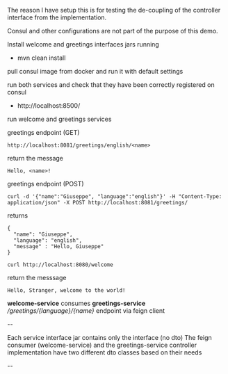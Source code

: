 The reason I have setup this is for testing the de-coupling of the controller interface from the implementation.

Consul and other configurations are not part of the purpose of this demo.

Install welcome and greetings interfaces jars running

- mvn clean install

pull consul image from docker and run it with default settings

run both services and check that they have been correctly registered on consul 
- http://localhost:8500/

run welcome and greetings services 

greetings endpoint (GET)

```http://localhost:8081/greetings/english/<name>```

return the message

```Hello, <name>!```

greetings endpoint (POST)

```curl -d '{"name":"Giuseppe", "language":"english"}' -H "Content-Type: application/json" -X POST http://localhost:8081/greetings/```

returns

```
{ 
  "name": "Giuseppe",
  "language": "english",
  "message" : "Hello, Giuseppe"
}
```

```curl http://localhost:8080/welcome```

return the messsage

```Hello, Stranger, welcome to the world!```


**welcome-service** consumes **greetings-service** */greetings/{language}/{name}* endpoint via feign client

--

Each service interface jar contains only the interface (no dto)
The feign consumer (welcome-service) and the greetings-service controller implementation have two different dto classes 
based on their needs

--
